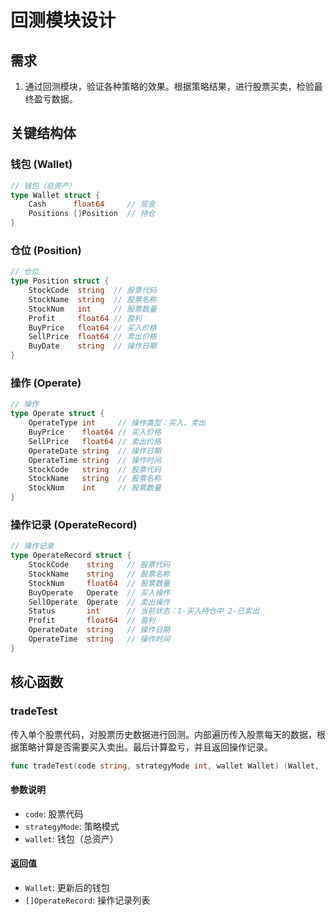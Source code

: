 # 回测模块设计

## 需求
1. 通过回测模块，验证各种策略的效果。根据策略结果，进行股票买卖，检验最终盈亏数据。

## 关键结构体

### 钱包 (Wallet)
```go
// 钱包（总资产）
type Wallet struct {
    Cash      float64     // 现金
    Positions []Position  // 持仓
}
```

### 仓位 (Position)
```go
// 仓位
type Position struct {
    StockCode  string  // 股票代码
    StockName  string  // 股票名称
    StockNum   int     // 股票数量
    Profit     float64 // 盈利
    BuyPrice   float64 // 买入价格
    SellPrice  float64 // 卖出价格
    BuyDate    string  // 操作日期
}
```

### 操作 (Operate)
```go
// 操作
type Operate struct {
    OperateType int     // 操作类型：买入、卖出
    BuyPrice    float64 // 买入价格
    SellPrice   float64 // 卖出价格
    OperateDate string  // 操作日期
    OperateTime string  // 操作时间
    StockCode   string  // 股票代码
    StockName   string  // 股票名称
    StockNum    int     // 股票数量
}
```

### 操作记录 (OperateRecord)
```go
// 操作记录
type OperateRecord struct {
    StockCode    string   // 股票代码
    StockName    string   // 股票名称
    StockNum     float64  // 股票数量
    BuyOperate   Operate  // 买入操作
    SellOperate  Operate  // 卖出操作
    Status       int      // 当前状态：1-买入持仓中 2-已卖出
    Profit       float64  // 盈利
    OperateDate  string   // 操作日期
    OperateTime  string   // 操作时间
}
```

## 核心函数

### tradeTest
传入单个股票代码，对股票历史数据进行回测。内部遍历传入股票每天的数据，根据策略计算是否需要买入卖出。最后计算盈亏，并且返回操作记录。

```go
func tradeTest(code string, strategyMode int, wallet Wallet) (Wallet, []OperateRecord)
```

#### 参数说明
- `code`: 股票代码
- `strategyMode`: 策略模式
- `wallet`: 钱包（总资产）

#### 返回值
- `Wallet`: 更新后的钱包
- `[]OperateRecord`: 操作记录列表

